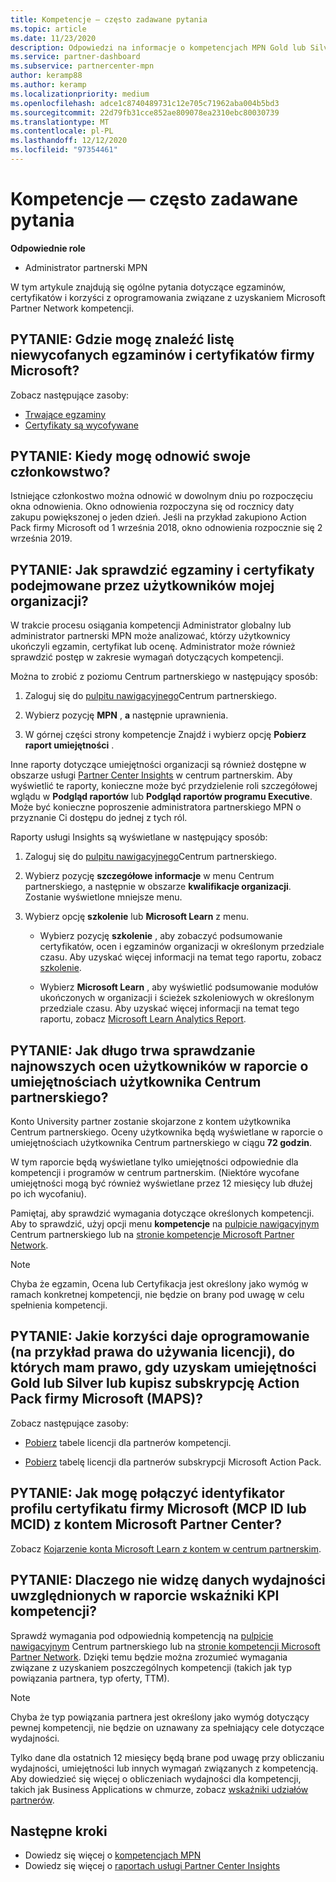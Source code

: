 ```yaml
---
title: Kompetencje — często zadawane pytania
ms.topic: article
ms.date: 11/23/2020
description: Odpowiedzi na informacje o kompetencjach MPN Gold lub Silver, wygaśnięciu, odnowieniu lub aktywowaniu licencji dla platformy Azure, chmury, programu Visual Studio i korzyści technicznych.
ms.service: partner-dashboard
ms.subservice: partnercenter-mpn
author: keramp88
ms.author: keramp
ms.localizationpriority: medium
ms.openlocfilehash: adce1c8740489731c12e705c71962aba004b5bd3
ms.sourcegitcommit: 22d79fb31cce852ae809078ea2310ebc80030739
ms.translationtype: MT
ms.contentlocale: pl-PL
ms.lasthandoff: 12/12/2020
ms.locfileid: "97354461"
---
```

# <a name="competencies---frequently-asked-questions"></a>Kompetencje — często zadawane pytania

**Odpowiednie role**

- Administrator partnerski MPN

W tym artykule znajdują się ogólne pytania dotyczące egzaminów, certyfikatów i korzyści z oprogramowania związane z uzyskaniem Microsoft Partner Network kompetencji.

## <a name="q-where-can-i-find-the-list-of-exams-and-microsoft-certifications-being-retired"></a>PYTANIE: Gdzie mogę znaleźć listę niewycofanych egzaminów i certyfikatów firmy Microsoft?

Zobacz następujące zasoby:

- [Trwające egzaminy](/learn/certifications/retired-certification-exams)
- [Certyfikaty są wycofywane](/learn/certifications/retired-certifications)

## <a name="q-when-can-i-renew-my-membership"></a>PYTANIE: Kiedy mogę odnowić swoje członkowstwo?

Istniejące członkostwo można odnowić w dowolnym dniu po rozpoczęciu okna odnowienia. Okno odnowienia rozpoczyna się od rocznicy daty zakupu powiększonej o jeden dzień. Jeśli na przykład zakupiono Action Pack firmy Microsoft od 1 września 2018, okno odnowienia rozpocznie się 2 września 2019.

## <a name="q-how-can-i-verify-the-exams-and-certifications-taken-by-my-organizations-users"></a>PYTANIE: Jak sprawdzić egzaminy i certyfikaty podejmowane przez użytkowników mojej organizacji?

W trakcie procesu osiągania kompetencji Administrator globalny lub administrator partnerski MPN może analizować, którzy użytkownicy ukończyli egzamin, certyfikat lub ocenę. Administrator może również sprawdzić postęp w zakresie wymagań dotyczących kompetencji.

Można to zrobić z poziomu Centrum partnerskiego w następujący sposób:

1. Zaloguj się do [pulpitu nawigacyjnego](https://partner.microsoft.com/dashboard)Centrum partnerskiego.

1. Wybierz pozycję **MPN** , **a** następnie uprawnienia.

1. W górnej części strony kompetencje Znajdź i wybierz opcję **Pobierz raport umiejętności** .

Inne raporty dotyczące umiejętności organizacji są również dostępne w obszarze usługi [Partner Center Insights](partner-center-insights.md) w centrum partnerskim. Aby wyświetlić te raporty, konieczne może być przydzielenie roli szczegółowej wglądu w **Podgląd raportów** lub **Podgląd raportów programu Executive**. Może być konieczne poproszenie administratora partnerskiego MPN o przyznanie Ci dostępu do jednej z tych ról.

Raporty usługi Insights są wyświetlane w następujący sposób:

1. Zaloguj się do [pulpitu nawigacyjnego](https://partner.microsoft.com/dashboard)Centrum partnerskiego.

1. Wybierz pozycję **szczegółowe informacje** w menu Centrum partnerskiego, a następnie w obszarze **kwalifikacje organizacji**. Zostanie wyświetlone mniejsze menu.

1. Wybierz opcję **szkolenie** lub **Microsoft Learn** z menu.

   - Wybierz pozycję **szkolenie** , aby zobaczyć podsumowanie certyfikatów, ocen i egzaminów organizacji w określonym przedziale czasu. Aby uzyskać więcej informacji na temat tego raportu, zobacz [szkolenie](pci-training-dashboard.md).

   - Wybierz **Microsoft Learn** , aby wyświetlić podsumowanie modułów ukończonych w organizacji i ścieżek szkoleniowych w określonym przedziale czasu. Aby uzyskać więcej informacji na temat tego raportu, zobacz [Microsoft Learn Analytics Report](ms-learn-analytics.md).

## <a name="q-how-long-does-it-take-to-see-the-latest-user-assessments-in-the-partner-center-user-skills-report"></a>PYTANIE: Jak długo trwa sprawdzanie najnowszych ocen użytkowników w raporcie o umiejętnościach użytkownika Centrum partnerskiego?

Konto University partner zostanie skojarzone z kontem użytkownika Centrum partnerskiego. Oceny użytkownika będą wyświetlane w raporcie o umiejętnościach użytkownika Centrum partnerskiego w ciągu **72 godzin**.

W tym raporcie będą wyświetlane tylko umiejętności odpowiednie dla kompetencji i programów w centrum partnerskim. (Niektóre wycofane umiejętności mogą być również wyświetlane przez 12 miesięcy lub dłużej po ich wycofaniu).

Pamiętaj, aby sprawdzić wymagania dotyczące określonych kompetencji. Aby to sprawdzić, użyj opcji menu **kompetencje** na [pulpicie nawigacyjnym](https://partner.microsoft.com/dashboard) Centrum partnerskiego lub na [stronie kompetencje Microsoft Partner Network](https://partner.microsoft.com/membership/competencies).

> [!NOTE]
> Chyba że egzamin, Ocena lub Certyfikacja jest określony jako wymóg w ramach konkretnej kompetencji, nie będzie on brany pod uwagę w celu spełnienia kompetencji.

## <a name="q-what-are-the-software-benefits-such-as-license-use-rights-that-i-am-entitled-to-when-i-achieve-a-gold-or-silver-competency-or-buy-a-microsoft-action-pack-subscription-maps"></a>PYTANIE: Jakie korzyści daje oprogramowanie (na przykład prawa do używania licencji), do których mam prawo, gdy uzyskam umiejętności Gold lub Silver lub kupisz subskrypcję Action Pack firmy Microsoft (MAPS)?

Zobacz następujące zasoby:

- [Pobierz](https://assetsprod.microsoft.com/mpn-maps-software-iur-competency-license-table.docx) tabele licencji dla partnerów kompetencji.

- [Pobierz](https://assetsprod.microsoft.com/en-us/microsoft-action-pack-license-table.pdf) tabelę licencji dla partnerów subskrypcji Microsoft Action Pack.

## <a name="q-how-do-i-link-a-microsoft-certification-profile-id-mcp-id-or-mcid-to-my-microsoft-partner-center-account"></a>PYTANIE: Jak mogę połączyć identyfikator profilu certyfikatu firmy Microsoft (MCP ID lub MCID) z kontem Microsoft Partner Center?

Zobacz [Kojarzenie konta Microsoft Learn z kontem w centrum partnerskim](ms-learn-associate.md).

## <a name="q-why-cant-i-see-the-performance-data-reflected-under-the-competencies-kpis-report"></a>PYTANIE: Dlaczego nie widzę danych wydajności uwzględnionych w raporcie wskaźniki KPI kompetencji?

Sprawdź wymagania pod odpowiednią kompetencją na [pulpicie nawigacyjnym](https://partner.microsoft.com/dashboard) Centrum partnerskiego lub na [stronie kompetencji Microsoft Partner Network](https://partner.microsoft.com/membership/competencies). Dzięki temu będzie można zrozumieć wymagania związane z uzyskaniem poszczególnych kompetencji (takich jak typ powiązania partnera, typ oferty, TTM).

> [!NOTE]
> Chyba że typ powiązania partnera jest określony jako wymóg dotyczący pewnej kompetencji, nie będzie on uznawany za spełniający cele dotyczące wydajności.
>
> Tylko dane dla ostatnich 12 miesięcy będą brane pod uwagę przy obliczaniu wydajności, umiejętności lub innych wymagań związanych z kompetencją. Aby dowiedzieć się więcej o obliczeniach wydajności dla kompetencji, takich jak Business Applications w chmurze, zobacz [wskaźniki udziałów partnerów](partner-contribution-indicators.md).

## <a name="next-steps"></a>Następne kroki

- Dowiedz się więcej o [kompetencjach MPN](learn-about-competencies.md)
- Dowiedz się więcej o [raportach usługi Partner Center Insights](partner-center-insights.md)
